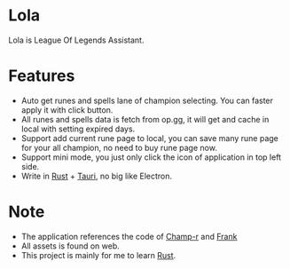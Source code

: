 # Lola
Lola is League Of Legends Assistant.

# Features
- Auto get runes and spells lane of champion selecting. You can faster apply it with click button.
- All runes and spells data is fetch from op.gg, it will get and cache in local with setting expired days.
- Support add current rune page to local, you can save many rune page for your all champion, no need to buy rune page now.
- Support mini mode, you just only click the icon of application in top left side.
- Write in [Rust](https://github.com/rust-lang/rust) + [Tauri](https://github.com/tauri-apps/tauri/), no big like Electron.

# Note
- The application references the code of [Champ-r](https://github.com/cangzhang/champ-r/) and [Frank](https://github.com/Java-S12138/frank)
- All assets is found on web.
- This project is mainly for me to learn [Rust](https://github.com/rust-lang/rust).